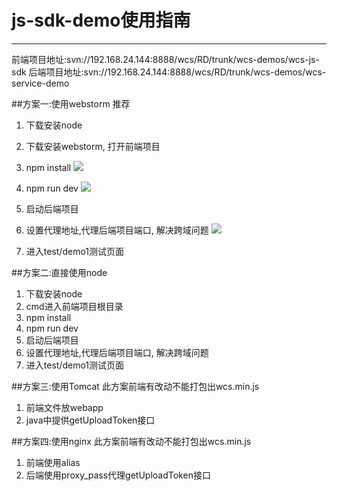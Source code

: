 # js-sdk-demo使用指南

---

前端项目地址:svn://192.168.24.144:8888/wcs/RD/trunk/wcs-demos/wcs-js-sdk
后端项目地址:svn://192.168.24.144:8888/wcs/RD/trunk/wcs-demos/wcs-service-demo

##方案一:使用webstorm 推荐
 1. 下载安装node
 2. 下载安装webstorm, 打开前端项目
 3. npm install
![](https://wiki.chinanetcenter.com/html/doc//20181115/1542273737319image.png)  

 4. npm run dev
 ![](https://wiki.chinanetcenter.com/html/doc//20181115/1542273766831image.png)  

 5. 启动后端项目
 6. 设置代理地址,代理后端项目端口, 解决跨域问题
 ![](https://wiki.chinanetcenter.com/html/doc//20181115/1542273968193image.png)  
 7. 进入test/demo1测试页面

##方案二:直接使用node
 1. 下载安装node
 2. cmd进入前端项目根目录
 3. npm install
 4. npm run dev
 5. 启动后端项目
 6. 设置代理地址,代理后端项目端口, 解决跨域问题
 7. 进入test/demo1测试页面

##方案三:使用Tomcat 此方案前端有改动不能打包出wcs.min.js
1. 前端文件放webapp
2. java中提供getUploadToken接口


##方案四:使用nginx 此方案前端有改动不能打包出wcs.min.js
1. 前端使用alias
2. 后端使用proxy_pass代理getUploadToken接口
